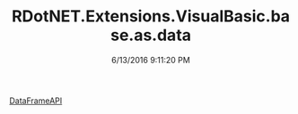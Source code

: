 ﻿---
title: RDotNET.Extensions.VisualBasic.base.as.data
date: 6/13/2016 9:11:20 PM
---

[DataFrameAPI](T-RDotNET.Extensions.VisualBasic.base.as.data.DataFrameAPI.html)
